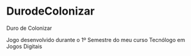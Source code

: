 # DurodeColonizar
Duro de Colonizar 

Jogo desenvolvido durante o 1º Semestre do meu curso Tecnólogo em Jogos Digitais
